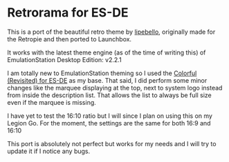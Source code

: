 # Retrorama for ES-DE

This is a port of the beautiful retro theme by [lipebello](https://github.com/lipebello/es-theme-retrorama), originally made for the Retropie and then ported to Launchbox.

It works with the latest theme engine (as of the time of writing this) of EmulationStation Desktop Edition: v2.2.1

I am totally new to EmulationStation theming so I used the [Colorful (Revisited) for ES-DE](https://github.com/anthonycaccese/colorful-revisited-es-de) as my
base. That said, I did perform some minor changes like the marquee displaying at the top, next to system logo instead from inside the description list. That allows the list to always be full size even if the marquee is missing.

I have yet to test the 16:10 ratio but I will since I plan on using this on my Legion Go. For the moment, the settings are the same for both 16:9 and 16:10

This port is absolutely not perfect but works for my needs and I will try to update it if I notice any bugs.

